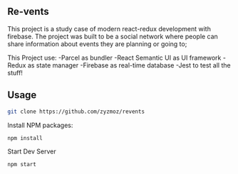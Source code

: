 ## Re-vents
This project is a study case of modern react-redux development with firebase. The project was built to be a social network where people can share
information about events they are planning or going to;

This Project use: 
-Parcel as bundler 
-React Semantic UI as UI framework 
-Redux as state manager
-Firebase as real-time database
-Jest to test all the stuff!


## Usage

```bash
git clone https://github.com/zyzmoz/revents
```

Install NPM packages:
```bash
npm install
```

Start Dev Server
```bash
npm start
```
